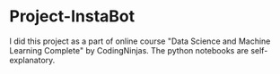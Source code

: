 # Project-InstaBot

I did this project as a part of online course "Data Science and Machine Learning Complete" by CodingNinjas. The python notebooks are self-explanatory.
